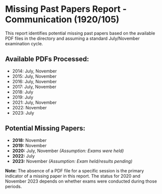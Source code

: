 # Missing Past Papers Report - Communication (1920/105)

This report identifies potential missing past papers based on the available PDF files in the directory and assuming a standard July/November examination cycle.

## Available PDFs Processed:

*   2014: July, November
*   2015: July, November
*   2016: July, November
*   2017: July, November
*   2018: July
*   2019: July
*   2021: July, November
*   2022: November
*   2023: July

## Potential Missing Papers:

*   **2018:** November
*   **2019:** November
*   **2020:** July, November *(Assumption: Exams were held)*
*   **2022:** July
*   **2023:** November *(Assumption: Exam held/results pending)*

**Note:** The absence of a PDF file for a specific session is the primary indicator of a missing paper in this report. The status for 2020 and November 2023 depends on whether exams were conducted during those periods.